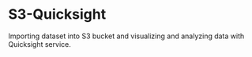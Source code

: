 # S3-Quicksight
Importing dataset into S3 bucket and visualizing and analyzing data with Quicksight service.
